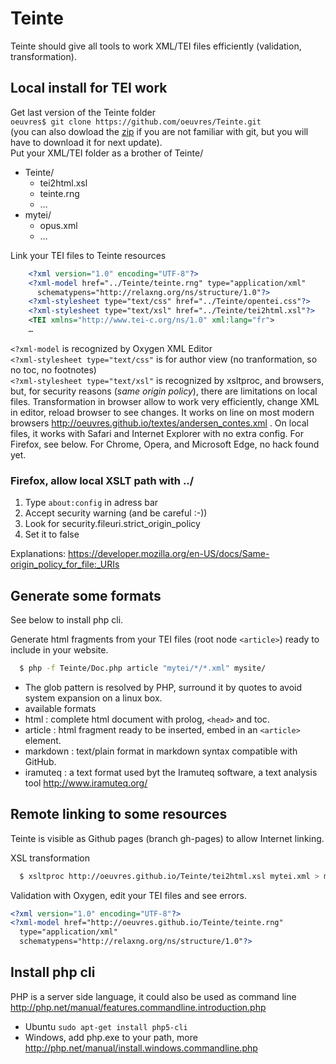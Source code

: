 # Teinte

Teinte should give all tools to work XML/TEI files efficiently (validation, transformation).

## Local install for TEI work

Get last version of the Teinte folder
<br/>`oeuvres$ git clone https://github.com/oeuvres/Teinte.git`
<br/>(you can also dowload the [zip](https://github.com/oeuvres/Teinte/archive/gh-pages.zip) if you are not familiar with git, but you will have to download it for next update).
<br/>Put your XML/TEI folder as a brother of Teinte/ 

* Teinte/
  * tei2html.xsl
  * teinte.rng
  * …
* mytei/
  * opus.xml
  * …

Link your TEI files to Teinte resources
```xml
    <?xml version="1.0" encoding="UTF-8"?>
    <?xml-model href="../Teinte/teinte.rng" type="application/xml" 
      schematypens="http://relaxng.org/ns/structure/1.0"?>
    <?xml-stylesheet type="text/css" href="../Teinte/opentei.css"?>
    <?xml-stylesheet type="text/xsl" href="../Teinte/tei2html.xsl"?>
    <TEI xmlns="http://www.tei-c.org/ns/1.0" xml:lang="fr">
    …
```

`<?xml-model` is recognized by Oxygen XML Editor
<br/>`<?xml-stylesheet type="text/css"` is for author view (no tranformation, so no toc, no footnotes)
<br/>`<?xml-stylesheet type="text/xsl"` is recognized by xsltproc, and browsers, but, for security reasons (*same origin policy*), there are limitations on local files. Transformation in browser allow to work very efficiently, change XML in editor, reload browser to see changes. It works on line on most modern browsers http://oeuvres.github.io/textes/andersen_contes.xml . On local files, it works with Safari and Internet Explorer with no extra config. For Firefox, see below. For Chrome, Opera, and Microsoft Edge, no hack found yet.

### Firefox, allow local XSLT path with ../

1. Type `about:config` in adress bar
2. Accept security warning (and be careful :-))
3. Look for security.fileuri.strict_origin_policy
4. Set it to false

Explanations: https://developer.mozilla.org/en-US/docs/Same-origin_policy_for_file:_URIs

## Generate some formats

See below to install php cli.

Generate html fragments from your TEI files (root node `<article>`) ready to include in your website. 
```bash
  $ php -f Teinte/Doc.php article "mytei/*/*.xml" mysite/
```
* The glob pattern is resolved by PHP, surround it by quotes to avoid system expansion on a linux box.
* available formats
 * html : complete html document with prolog, `<head>` and toc.
 * article : html fragment ready to be inserted, embed in an `<article>` element.
 * markdown : text/plain format in markdown syntax compatible with GitHub.
 * iramuteq : a text format used byt the Iramuteq software, a text analysis tool http://www.iramuteq.org/

## Remote linking to some resources

Teinte is visible as Github pages (branch gh-pages) to allow Internet linking.

XSL transformation 
```bash
  $ xsltproc http://oeuvres.github.io/Teinte/tei2html.xsl mytei.xml > mytei.html
```

Validation with Oxygen, edit your TEI files and see errors.
```xml
<?xml version="1.0" encoding="UTF-8"?>
<?xml-model href="http://oeuvres.github.io/Teinte/teinte.rng"
  type="application/xml"
  schematypens="http://relaxng.org/ns/structure/1.0"?>
```

## Install php cli

PHP is a server side language, it could also be used as command line http://php.net/manual/features.commandline.introduction.php

* Ubuntu `sudo apt-get install php5-cli`
* Windows, add php.exe to your path, more http://php.net/manual/install.windows.commandline.php
